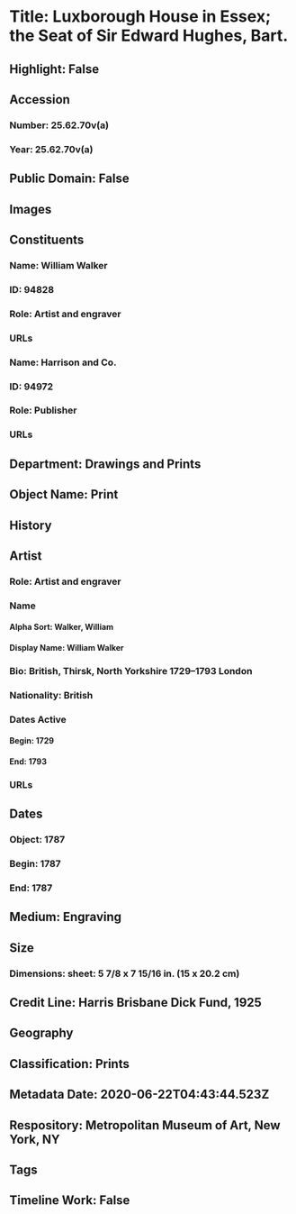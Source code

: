 # Title: Luxborough  House in Essex; the Seat of Sir Edward Hughes, Bart.
## Highlight: False
## Accession
### Number: 25.62.70v(a)
### Year: 25.62.70v(a)
## Public Domain: False
## Images
## Constituents
### Name: William Walker
### ID: 94828
### Role: Artist and engraver
### URLs
### Name: Harrison and Co.
### ID: 94972
### Role: Publisher
### URLs
## Department: Drawings and Prints
## Object Name: Print
## History
## Artist
### Role: Artist and engraver
### Name
#### Alpha Sort: Walker, William
#### Display Name: William Walker
### Bio: British, Thirsk, North Yorkshire 1729–1793 London
### Nationality: British
### Dates Active
#### Begin: 1729
#### End: 1793
### URLs
## Dates
### Object: 1787
### Begin: 1787
### End: 1787
## Medium: Engraving
## Size
### Dimensions: sheet: 5 7/8 x 7 15/16 in. (15 x 20.2 cm)
## Credit Line: Harris Brisbane Dick Fund, 1925
## Geography
## Classification: Prints
## Metadata Date: 2020-06-22T04:43:44.523Z
## Respository: Metropolitan Museum of Art, New York, NY
## Tags
## Timeline Work: False